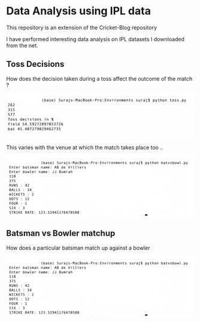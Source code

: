 # Data Analysis using IPL data
This repository is an extension of the Cricket-Blog repository

I have performed interesting data analysis on IPL datasets I downloaded from the net.

## Toss Decisions

How does the decision taken during a toss affect the outcome of the match ?

<img src = "./images/toss_decisions.png">

This varies with the venue at which the match takes place too ..

<img src = "./images/batsmanVSbowler.png">

## Batsman vs Bowler matchup

How does a particular batsman match up against a bowler 

<img src = "./images/batsmanVSbowler.png">

